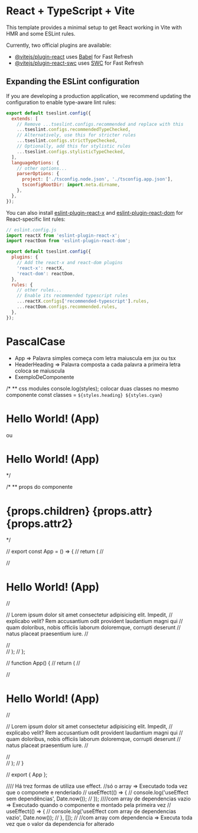 # React + TypeScript + Vite

This template provides a minimal setup to get React working in Vite with HMR and
some ESLint rules.

Currently, two official plugins are available:

- [@vitejs/plugin-react](https://github.com/vitejs/vite-plugin-react/blob/main/packages/plugin-react/README.md)
  uses [Babel](https://babeljs.io/) for Fast Refresh
- [@vitejs/plugin-react-swc](https://github.com/vitejs/vite-plugin-react-swc)
  uses [SWC](https://swc.rs/) for Fast Refresh

## Expanding the ESLint configuration

If you are developing a production application, we recommend updating the
configuration to enable type-aware lint rules:

```js
export default tseslint.config({
  extends: [
    // Remove ...tseslint.configs.recommended and replace with this
    ...tseslint.configs.recommendedTypeChecked,
    // Alternatively, use this for stricter rules
    ...tseslint.configs.strictTypeChecked,
    // Optionally, add this for stylistic rules
    ...tseslint.configs.stylisticTypeChecked,
  ],
  languageOptions: {
    // other options...
    parserOptions: {
      project: ['./tsconfig.node.json', './tsconfig.app.json'],
      tsconfigRootDir: import.meta.dirname,
    },
  },
});
```

You can also install
[eslint-plugin-react-x](https://github.com/Rel1cx/eslint-react/tree/main/packages/plugins/eslint-plugin-react-x)
and
[eslint-plugin-react-dom](https://github.com/Rel1cx/eslint-react/tree/main/packages/plugins/eslint-plugin-react-dom)
for React-specific lint rules:

```js
// eslint.config.js
import reactX from 'eslint-plugin-react-x';
import reactDom from 'eslint-plugin-react-dom';

export default tseslint.config({
  plugins: {
    // Add the react-x and react-dom plugins
    'react-x': reactX,
    'react-dom': reactDom,
  },
  rules: {
    // other rules...
    // Enable its recommended typescript rules
    ...reactX.configs['recommended-typescript'].rules,
    ...reactDom.configs.recommended.rules,
  },
});
```

# PascalCase

- App => Palavra simples começa com letra maiuscula em jsx ou tsx
- HeaderHeading => Palavra composta a cada palavra a primeira letra coloca se
  maiuscula
- ExemploDeComponente

/\* \*\* css modules console.log(styles); colocar duas classes no mesmo
componente const classes = `${styles.heading} ${styles.cyan}`

  <h1 className={classes}>Hello World! (App)</h1>
  ou
  <h1 className={`${styles.heading} ${styles.cyan}`}>Hello World! (App)</h1>*/

/\* \*\* props do componente <h1 className={styles.heading}> {props.children}
{props.attr} {props.attr2} </h1>

\*/

// export const App = () => { // return ( // <div> // <h1>Hello World!
(App)</h1> // <p> // Lorem ipsum dolor sit amet consectetur adipisicing elit.
Impedit, // explicabo velit? Rem accusantium odit provident laudantium magni qui
// quam doloribus, nobis officiis laborum doloremque, corrupti deserunt // natus
placeat praesentium iure. // </p> // </div> // ); // };

// function App() { // return ( // <div> // <h1>Hello World! (App)</h1> // <p>
// Lorem ipsum dolor sit amet consectetur adipisicing elit. Impedit, //
explicabo velit? Rem accusantium odit provident laudantium magni qui // quam
doloribus, nobis officiis laborum doloremque, corrupti deserunt // natus placeat
praesentium iure. // </p> // </div> // ); // }

// export { App };

//// Há trez formas de utiliza use effect. //só o array => Executado toda vez
que o componete e renderiado // useEffect(() => { // console.log('useEffect sem
dependências', Date.now()); // }); ////com array de dependencias vazio =>
Executado quando o componente e montado pela primeira vez // useEffect(() => {
// console.log('useEffect com array de dependencias vazio', Date.now()); // },
[]); // //com array com dependencia => Executa toda vez que o valor da
dependencia for alterado

  <!-- useEffect(() => {
    console.log(`theme mudou para ${theme}`);
    document.documentElement.setAttribute('data-theme', theme);
    // Este retorno antes da montagem do proximo compontente limpa a sujeira anterior para depois montar o novo componente, cleanUp
    return () => {
      console.log('olha, este componente será atualizado');
    };
  }, [theme]); -->

   <!-- //// Há trez formas de utiliza use effect.
  //só o array => Executado toda vez que o componete e renderiado
  // useEffect(() => {
  //   console.log('useEffect sem dependências', Date.now());
  // });
  ////com array de dependencias vazio => Executado quando o componente e montado pela primeira vez
  // useEffect(() => {
  //   console.log('useEffect com array de dependencias vazio', Date.now());
  // }, []);
  // //com array com dependencia => Executa toda vez que o valor da dependencia for alterado -->

  <!-- useEffect(() => {
    console.log(`theme mudou para ${theme}`);
    document.documentElement.setAttribute('data-theme', theme);
    // Este retorno antes da montagem do proximo compontente limpa a sujeira anterior para depois montar o novo componente, cleanUp
    return () => {
      console.log('olha, este componente será atualizado');
    };
  }, [theme]); -->
